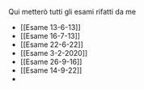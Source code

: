 
Qui metterò tutti gli esami rifatti da me
- [[Esame 13-6-13]]
- [[Esame 16-7-13]]
- [[Esame 22-6-22]]
- [[Esame 3-2-2020]]
- [[Esame 26-9-16]]
- [[Esame 14-9-22]]
- 
